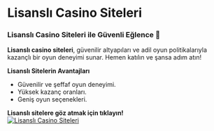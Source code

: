 # Lisanslı Casino Siteleri

### **Lisanslı Casino Siteleri ile Güvenli Eğlence 🎲**  
**Lisanslı casino siteleri**, güvenilir altyapıları ve adil oyun politikalarıyla kazançlı bir oyun deneyimi sunar. Hemen katılın ve şansa adım atın!  

**Lisanslı Sitelerin Avantajları**  
- Güvenilir ve şeffaf oyun deneyimi.  
- Yüksek kazanç oranları.  
- Geniş oyun seçenekleri.  

**Lisanslı sitelere göz atmak için tıklayın!**  
<a href="https://t.me/+lr-TNRFBi05kOTQ6" target="_blank"><img src="https://i.hizliresim.com/1d7hvuc.png" alt="Lisanslı Casino Siteleri" style="max-width: 100%;"></a>  
